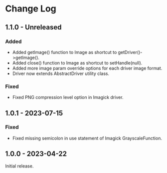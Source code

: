 # Change Log

## 1.1.0 - Unreleased

### Added

- Added getImage() function to Image as shortcut to getDriver()-\>getImage().
- Added close() function to Image as shortcut to setHandle(null).
- Added more image param override options for each driver image format.
- Driver now extends AbstractDriver utility class.

### Fixed

- Fixed PNG compression level option in Imagick driver.

## 1.0.1 - 2023-07-15

### Fixed

- Fixed missing semicolon in use statement of Imagick GrayscaleFunction.

## 1.0.0 - 2023-04-22

Initial release.
